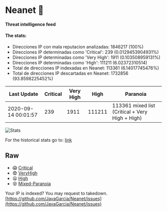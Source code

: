 # Neanet :hocho:
#### Threat intelligence feed
#### The stats:

- Direcciones IP con mala reputacion analizadas: 1846217 (100%)
- Direcciones IP determinadas como 'Critical':  239 (0.0129453904931%)
- Direcciones IP determinadas como 'Very High':  1911 (0.103508959131%)
- Direcciones IP determinadas como 'High':  111211 (6.02372310514)
- Total de direcciones IP indexadas en Neanet:  113361 (6.14017745476%)
- Total de direcciones IP descartadas en Neanet:  1732856 (93.8598225452%)

| Last Update | Critical | Very High | High | Paranoia |
| --- | --- | --- | --- | --- |
| 2020-09-14 00:01:57 | 239 | 1911 | 111211 | 113361 mixed list (Critical + Very High + High)|

![Stats](https://docs.google.com/spreadsheets/d/e/2PACX-1vSnaNMIXVabIpDJjufMlzH7poXnshF3mgd8Is1g9ytUEzVsP5my4Trn8f-xkoLLQ38xpL3HtmUexLo6/pubchart?oid=501124687&format=image)

For the historical stats go to: [link](/stats.csv)
## Raw
- :scream: [Critical](https://raw.githubusercontent.com/JavaGarcia/Neanet/master/blacklists/neanet_critical.txt)
- :fearful: [VeryHigh](https://raw.githubusercontent.com/JavaGarcia/Neanet/master/blacklists/neanet_veryHigh.txtt)
- :frowning: [High](https://raw.githubusercontent.com/JavaGarcia/Neanet/master/blacklists/neanet_high.txt)
- :dizzy_face: [Mixed-Paranoia](https://raw.githubusercontent.com/JavaGarcia/Neanet/master/blacklists/neanet_all.txt)


Your IP is indexed? You may request to takedown. [https://github.com/JavaGarcia/Neanet/issues](https://github.com/JavaGarcia/Neanet/issues)

































































































































































































































































































































































































































































































































































































































































































































































































